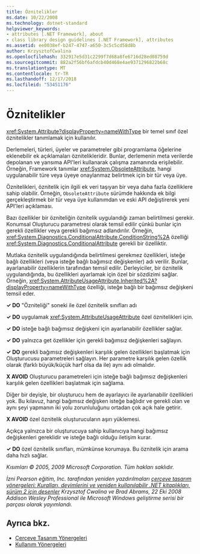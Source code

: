 ```yaml
---
title: Öznitelikler
ms.date: 10/22/2008
ms.technology: dotnet-standard
helpviewer_keywords:
- attributes [.NET Framework], about
- class library design guidelines [.NET Framework], attributes
ms.assetid: ee0038ef-b247-4747-a650-3c5c5cd58d8b
author: KrzysztofCwalina
ms.openlocfilehash: 332917e5d31c2299f7d68a8fe6716d28ed08759d
ms.sourcegitcommit: 882a2f56bf6afdcb40d468e4ae9371296822b68c
ms.translationtype: MT
ms.contentlocale: tr-TR
ms.lasthandoff: 12/17/2018
ms.locfileid: "53451176"
---
```

# <a name="attributes"></a>Öznitelikler
<xref:System.Attribute?displayProperty=nameWithType> bir temel sınıf özel öznitelikler tanımlamak için kullanılır.  
  
 Derlemeleri, türleri, üyeler ve parametreler gibi programlama öğelerine eklenebilir ek açıklamaları öznitelikleridir. Bunlar, derlemenin meta verilerde depolanan ve yansıma API'leri kullanarak çalışma zamanında erişilebilir. Örneğin, Framework tanımlar <xref:System.ObsoleteAttribute>, hangi uygulanabilir türe veya üyeye onaylanmaz belirtmek için bir tür veya üye.  
  
 Öznitelikleri, öznitelik için ilgili ek veri taşıyan bir veya daha fazla özelliklere sahip olabilir. Örneğin, `ObsoleteAttribute` sürümde hakkında ek bilgi gerçekleştirmek bir tür veya üye kullanımdan ve eski API değiştirerek yeni API'leri açıklaması.  
  
 Bazı özellikler bir özniteliğin öznitelik uygulandığı zaman belirtilmesi gerekir. Konumsal Oluşturucu parametresi olarak temsil edilir çünkü bunlar için gerekli özellikler veya gerekli bağımsız adlandırılır. Örneğin, <xref:System.Diagnostics.ConditionalAttribute.ConditionString%2A> özelliği <xref:System.Diagnostics.ConditionalAttribute> gerekli bir özelliktir.  
  
 Mutlaka öznitelik uygulandığında belirtilmesi gerekmez özellikleri, isteğe bağlı özellikleri (veya isteğe bağlı bağımsız değişkenler) adı verilir. Bunlar, ayarlanabilir özelliklerin tarafından temsil edilir. Derleyiciler, bir öznitelik uygulandığında, bu özellikleri ayarlamak için özel bir sözdizimi sağlar. Örneğin, <xref:System.AttributeUsageAttribute.Inherited%2A?displayProperty=nameWithType> özelliği, isteğe bağlı bir bağımsız değişkeni temsil eder.  
  
 **✓ DO** "Özniteliği" soneki ile özel öznitelik sınıfları adı  
  
 **✓ DO** uygulamak <xref:System.AttributeUsageAttribute> özel öznitelikleri için.  
  
 **✓ DO** isteğe bağlı bağımsız değişkeni için ayarlanabilir özellikler sağlar.  
  
 **✓ DO** yalnızca get özellikler için gerekli bağımsız değişkenleri sağlayın.  
  
 **✓ DO** gerekli bağımsız değişkenleri karşılık gelen özellikleri başlatmak için Oluşturucusu parametreleri sağlayın. Her parametre karşılık gelen özellik olarak (farklı büyük/küçük harf olsa da ile) aynı adı olmalıdır.  
  
 **X AVOID** Oluşturucu parametreleri için isteğe bağlı bağımsız değişkenleri karşılık gelen özellikleri başlatmak için sağlama.  
  
 Diğer bir deyişle, bir oluşturucu hem de ayarlayıcı ile ayarlanabilir özellikleri yok. Bu kılavuz, hangi bağımsız değişken isteğe bağlıdır ve gerekli olan ve aynı şeyi yapmanın iki yolu zorunluluğunu ortadan çok açık hale getirir.  
  
 **X AVOID** özel öznitelik oluşturucuların aşırı yüklemesi.  
  
 Açıkça yalnızca bir oluşturucuya sahip kullanıcıya hangi bağımsız değişkenleri gereklidir ve isteğe bağlı olduğu iletişim kurar.  
  
 **✓ DO** özel öznitelik sınıfları, mümkünse korumaya. Bu öznitelik için arama daha hızlı sağlar.  
  
 *Kısımları © 2005, 2009 Microsoft Corporation. Tüm hakları saklıdır.*  
  
 *İzni Pearson eğitim, Inc. tarafından yeniden yazdırılmaları [çerçeve tasarım yönergeleri: Kuralları, deyimlerini ve yeniden kullanılabilir .NET kitaplıkları, sürüm 2 için desenler](https://www.informit.com/store/framework-design-guidelines-conventions-idioms-and-9780321545619) Krzysztof Cwalina ve Brad Abrams, 22 Eki 2008 Addison Wesley Professional ile Microsoft Windows geliştirme serisi bir parçası olarak yayımlandı.*  
  
## <a name="see-also"></a>Ayrıca bkz.

- [Çerçeve Tasarım Yönergeleri](../../../docs/standard/design-guidelines/index.md)  
- [Kullanım Yönergeleri](../../../docs/standard/design-guidelines/usage-guidelines.md)
